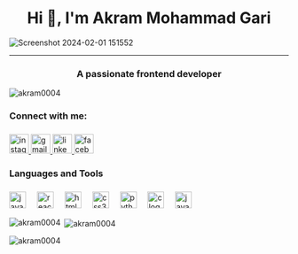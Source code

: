 <h1 align="center">Hi 👋, I'm Akram Mohammad Gari</h1>

<p align="center">
  
![Screenshot 2024-02-01 151552](https://github.com/Akram0004/Akram0004/assets/125110989/510a7c47-18a2-4d17-9335-4fbd9028936d)

</p>

-----
<h3 align="center">A passionate frontend developer</h3>

<p align="left"> <img src="https://komarev.com/ghpvc/?username=akram0004&label=Profile%20views&color=0e75b6&style=flat" alt="akram0004" /> </p>



<h3 align="left">Connect with me:</h3>

###

<div align="left">
  <a href="https://www.instagram.com/mg_akram_03/" target="_blank">
    <img src="https://img.shields.io/static/v1?message=Instagram&logo=instagram&label=&color=E4405F&logoColor=white&labelColor=&style=for-the-badge" height="35" alt="instagram logo"  />
  </a>
  <a href="mailto:mga9284@gmail.com" target="_blank">
    <img src="https://img.shields.io/static/v1?message=Gmail&logo=gmail&label=&color=D14836&logoColor=white&labelColor=&style=for-the-badge" height="35" alt="gmail logo"  />
  </a>
  <a href="https://www.linkedin.com/in/akram-mohammad-gari-a35245195/" target="_blank">
    <img src="https://img.shields.io/static/v1?message=LinkedIn&logo=linkedin&label=&color=0077B5&logoColor=white&labelColor=&style=for-the-badge" height="35" alt="linkedin logo"  />
  </a>
  <a href="https://www.facebook.com/mg.akram.75" target="_blank">
    <img src="https://img.shields.io/static/v1?message=Facebook&logo=facebook&label=&color=1877F2&logoColor=white&labelColor=&style=for-the-badge" height="35" alt="facebook logo"  />
  </a>
</div>

  
### Languages and Tools

<p>
 
###

<div align="left">
  <img src="https://cdn.jsdelivr.net/gh/devicons/devicon/icons/javascript/javascript-original.svg" height="30" alt="javascript logo"  />
  <img width="12" />
  <img src="https://cdn.jsdelivr.net/gh/devicons/devicon/icons/react/react-original.svg" height="30" alt="react logo"  />
  <img width="12" />
  <img src="https://cdn.jsdelivr.net/gh/devicons/devicon/icons/html5/html5-original.svg" height="30" alt="html5 logo"  />
  <img width="12" />
  <img src="https://cdn.jsdelivr.net/gh/devicons/devicon/icons/css3/css3-original.svg" height="30" alt="css3 logo"  />
  <img width="12" />
  <img src="https://cdn.jsdelivr.net/gh/devicons/devicon/icons/python/python-original.svg" height="30" alt="python logo"  />
  <img width="12" />
  <img src="https://cdn.jsdelivr.net/gh/devicons/devicon/icons/c/c-original.svg" height="30" alt="c logo"  />
  <img width="12" />
  <img src="https://cdn.jsdelivr.net/gh/devicons/devicon/icons/java/java-original.svg" height="30" alt="java logo"  />
</div>
 
  
</p>

<p><img align="left" src="https://github-readme-stats.vercel.app/api/top-langs?username=akram0004&show_icons=true&locale=en&layout=compact" alt="akram0004" /></p>

<p>&nbsp;<img align="center" src="https://github-readme-stats.vercel.app/api?username=akram0004&show_icons=true&locale=en" alt="akram0004" /></p>

<p><img align="center" src="https://github-readme-streak-stats.herokuapp.com/?user=akram0004&" alt="akram0004" /></p>




